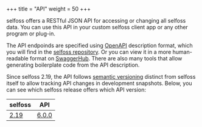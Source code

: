 +++
title = "API"
weight = 50
+++

selfoss offers a RESTful JSON API for accessing or changing all selfoss data. You can use this API in your custom selfoss client app or any other program or plug-in.

The API endpoinds are specified using [OpenAPI](https://swagger.io/specification/) description format, which you will find in the [selfoss repository](https://github.com/fossar/selfoss/blob/master/docs/api-description.json). Or you can view it in a more human-readable format on [SwaggerHub](https://app.swaggerhub.com/apis-docs/jtojnar/selfoss). There are also many tools that allow generating boilerplate code from the API description.

Since selfoss 2.19, the API follows [semantic versioning](https://semver.org/) distinct from selfoss itself to allow tracking API changes in development snapshots. Below, you can see which selfoss release offers which API version:

| selfoss | API |
|---|---|
| [2.19] | [6.0.0] |

[2.19]: https://github.com/fossar/selfoss/releases/tag/2.19
[6.0.0]: https://app.swaggerhub.com/apis-docs/jtojnar/selfoss/6.0.0
